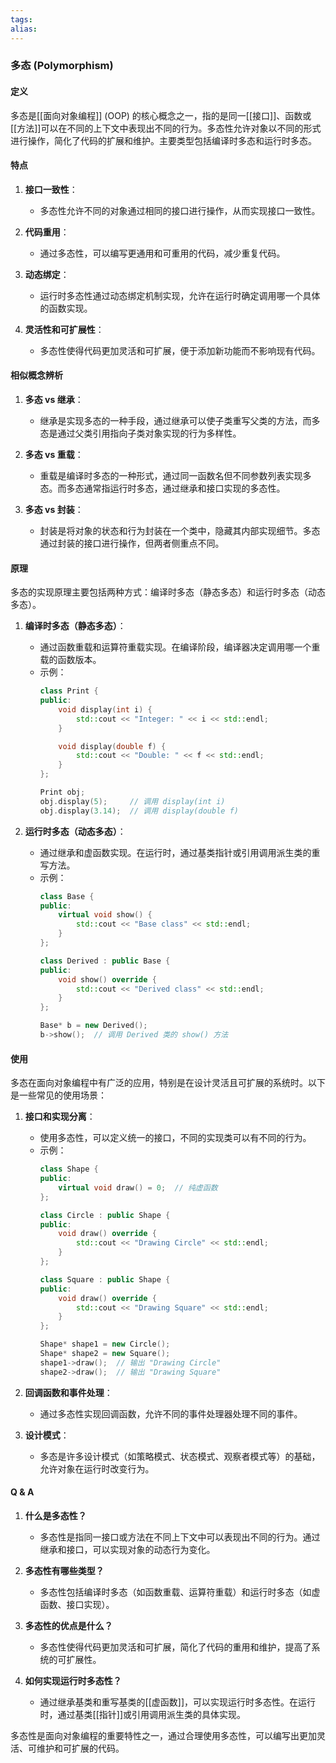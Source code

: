 ```yaml
---
tags: 
alias:
---
```


### 多态 (Polymorphism)

#### 定义

多态是[[面向对象编程]] (OOP) 的核心概念之一，指的是同一[[接口]]、函数或[[方法]]可以在不同的上下文中表现出不同的行为。多态性允许对象以不同的形式进行操作，简化了代码的扩展和维护。主要类型包括编译时多态和运行时多态。

#### 特点

1. **接口一致性**：
   - 多态性允许不同的对象通过相同的接口进行操作，从而实现接口一致性。

2. **代码重用**：
   - 通过多态性，可以编写更通用和可重用的代码，减少重复代码。

3. **动态绑定**：
   - 运行时多态性通过动态绑定机制实现，允许在运行时确定调用哪一个具体的函数实现。

4. **灵活性和可扩展性**：
   - 多态性使得代码更加灵活和可扩展，便于添加新功能而不影响现有代码。

#### 相似概念辨析

1. **多态 vs 继承**：
   - 继承是实现多态的一种手段，通过继承可以使子类重写父类的方法，而多态是通过父类引用指向子类对象实现的行为多样性。

2. **多态 vs 重载**：
   - 重载是编译时多态的一种形式，通过同一函数名但不同参数列表实现多态。而多态通常指运行时多态，通过继承和接口实现的多态性。

3. **多态 vs 封装**：
   - 封装是将对象的状态和行为封装在一个类中，隐藏其内部实现细节。多态通过封装的接口进行操作，但两者侧重点不同。

#### 原理

多态的实现原理主要包括两种方式：编译时多态（静态多态）和运行时多态（动态多态）。

1. **编译时多态（静态多态）**：
   - 通过函数重载和运算符重载实现。在编译阶段，编译器决定调用哪一个重载的函数版本。
   - 示例：
     ```cpp
     class Print {
     public:
         void display(int i) {
             std::cout << "Integer: " << i << std::endl;
         }

         void display(double f) {
             std::cout << "Double: " << f << std::endl;
         }
     };

     Print obj;
     obj.display(5);     // 调用 display(int i)
     obj.display(3.14);  // 调用 display(double f)
     ```

2. **运行时多态（动态多态）**：
   - 通过继承和虚函数实现。在运行时，通过基类指针或引用调用派生类的重写方法。
   - 示例：
     ```cpp
     class Base {
     public:
         virtual void show() {
             std::cout << "Base class" << std::endl;
         }
     };

     class Derived : public Base {
     public:
         void show() override {
             std::cout << "Derived class" << std::endl;
         }
     };

     Base* b = new Derived();
     b->show();  // 调用 Derived 类的 show() 方法
     ```

#### 使用

多态在面向对象编程中有广泛的应用，特别是在设计灵活且可扩展的系统时。以下是一些常见的使用场景：

1. **接口和实现分离**：
   - 使用多态性，可以定义统一的接口，不同的实现类可以有不同的行为。
   - 示例：
     ```cpp
     class Shape {
     public:
         virtual void draw() = 0;  // 纯虚函数
     };

     class Circle : public Shape {
     public:
         void draw() override {
             std::cout << "Drawing Circle" << std::endl;
         }
     };

     class Square : public Shape {
     public:
         void draw() override {
             std::cout << "Drawing Square" << std::endl;
         }
     };

     Shape* shape1 = new Circle();
     Shape* shape2 = new Square();
     shape1->draw();  // 输出 "Drawing Circle"
     shape2->draw();  // 输出 "Drawing Square"
     ```

2. **回调函数和事件处理**：
   - 通过多态性实现回调函数，允许不同的事件处理器处理不同的事件。

3. **设计模式**：
   - 多态是许多设计模式（如策略模式、状态模式、观察者模式等）的基础，允许对象在运行时改变行为。

#### Q & A

1. **什么是多态性？**
   - 多态性是指同一接口或方法在不同上下文中可以表现出不同的行为。通过继承和接口，可以实现对象的动态行为变化。

2. **多态性有哪些类型？**
   - 多态性包括编译时多态（如函数重载、运算符重载）和运行时多态（如虚函数、接口实现）。

3. **多态性的优点是什么？**
   - 多态性使得代码更加灵活和可扩展，简化了代码的重用和维护，提高了系统的可扩展性。

4. **如何实现运行时多态性？**
   - 通过继承基类和重写基类的[[虚函数]]，可以实现运行时多态性。在运行时，通过基类[[指针]]或引用调用派生类的具体实现。

多态性是面向对象编程的重要特性之一，通过合理使用多态性，可以编写出更加灵活、可维护和可扩展的代码。